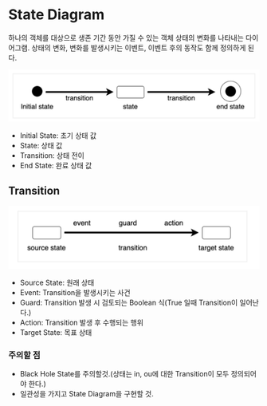 
# State Diagram
하나의 객체를 대상으로 생존 기간 동안 가질 수 있는 객체 상태의 변화를 나타내는 다이어그램.
상태의 변화, 변화를 발생시키는 이벤트, 이벤트 후의 동작도 함께 정의하게 된다.

![img_1.png](img_1.png)

- Initial State: 초기 상태 값
- State: 상태 값
- Transition: 상태 전이
- End State: 완료 상태 값

## Transition

![img.png](img.png)

- Source State: 원래 상태
- Event: Transition을 발생시키는 사건
- Guard: Transition 발생 시 검토되는 Boolean 식(True 일때 Transition이 일어난다.)
- Action: Transition 발생 후 수행되는 행위
- Target State: 목표 상태

### 주의할 점
- Black Hole State를 주의할것.(상태는 in, ou에 대한 Transition이 모두 정의되어야 한다.)
- 일관성을 가지고 State Diagram을 구현할 것.
